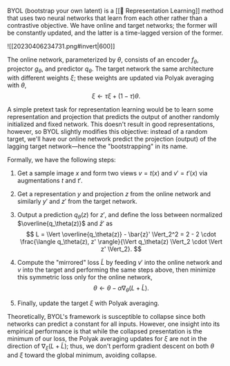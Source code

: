 BYOL (bootstrap your own latent) is a [[📖 Representation Learning]] method that uses two neural networks that learn from each other rather than a contrastive objective. We have online and target networks; the former will be constantly updated, and the latter is a time-lagged version of the former.

![[20230406234731.png#invert|600]]

The online network, parameterized by $\theta$, consists of an encoder $f_\theta$, projector $g_\theta$, and predictor $q_\theta$. The target network the same architecture with different weights $\xi$; these weights are updated via Polyak averaging with $\theta$, 
$$
\xi \leftarrow \tau\xi + (1-\tau)\theta.
$$


A simple pretext task for representation learning would be to learn some representation and projection that predicts the output of another randomly initialized and fixed network. This doesn't result in good representations, however, so BYOL slightly modifies this objective: instead of a random target, we'll have our online network predict the projection (output) of the lagging target network—hence the "bootstrapping" in its name.

Formally, we have the following steps:
1. Get a sample image $x$ and form two views $v = t(x)$ and $v' = t'(x)$ via augmentations $t$ and $t'$.
2. Get a representation $y$ and projection $z$ from the online network and similarly $y'$ and $z'$ from the target network.
3. Output a prediction $q_\theta(z)$ for $z'$, and define the loss between normalized $\overline{q_\theta(z)}$ and $\bar{z}'$ as 
$$
L = \Vert \overline{q_\theta(z)} - \bar{z}' \Vert_2^2 = 2 - 2 \cdot \frac{\langle q_\theta(z), z' \rangle}{\Vert q_\theta(z) \Vert_2 \cdot \Vert z' \Vert_2}.
$$

4. Compute the "mirrored" loss $\tilde{L}$ by feeding $v'$ into the online network and $v$ into the target and performing the same steps above, then minimize this symmetric loss only for the online network, 
$$
\theta \leftarrow \theta - \alpha \nabla_\theta (L + \tilde{L}).
$$

5. Finally, update the target $\xi$ with Polyak averaging.

Theoretically, BYOL's framework is susceptible to collapse since both networks can predict a constant for all inputs. However, one insight into its empirical performance is that while the collapsed presentation is the minimum of our loss, the Polyak averaging updates for $\xi$ are not in the direction of $\nabla_\xi(L + \tilde{L})$; thus, we don't perform gradient descent on both $\theta$ and $\xi$ toward the global minimum, avoiding collapse.